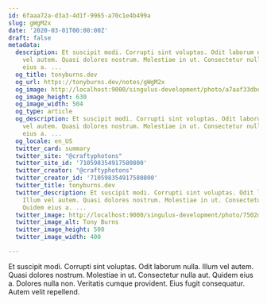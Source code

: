 ```yaml
---
id: 6faaa72a-d3a3-4d1f-9965-a70c1e4b499a
slug: gWgM2x
date: '2020-03-01T00:00:00Z'
draft: false
metadata:
  description: Et suscipit modi. Corrupti sint voluptas. Odit laborum nulla. Illum
    vel autem. Quasi dolores nostrum. Molestiae in ut. Consectetur nulla aut. Quidem
    eius a. ...
  og_title: tonyburns.dev
  og_url: https://tonyburns.dev/notes/gWgM2x
  og_image: http://localhost:9000/singulus-development/photo/a7aaf33dbd0b584a47dea1fc1b3a9bbf.jpeg
  og_image_height: 630
  og_image_width: 504
  og_type: article
  og_description: Et suscipit modi. Corrupti sint voluptas. Odit laborum nulla. Illum
    vel autem. Quasi dolores nostrum. Molestiae in ut. Consectetur nulla aut. Quidem
    eius a. ...
  og_locale: en_US
  twitter_card: summary
  twitter_site: "@craftyphotons"
  twitter_site_id: '710598354917580800'
  twitter_creator: "@craftyphotons"
  twitter_creator_id: '710598354917580800'
  twitter_title: tonyburns.dev
  twitter_description: Et suscipit modi. Corrupti sint voluptas. Odit laborum nulla.
    Illum vel autem. Quasi dolores nostrum. Molestiae in ut. Consectetur nulla aut.
    Quidem eius a. ...
  twitter_image: http://localhost:9000/singulus-development/photo/7502d1526646abf03deb056888635686.jpeg
  twitter_image_alt: Tony Burns
  twitter_image_height: 500
  twitter_image_width: 400

---
```


Et suscipit modi. Corrupti sint voluptas. Odit laborum nulla. Illum vel autem. Quasi dolores nostrum. Molestiae in ut. Consectetur nulla aut. Quidem eius a. Dolores nulla non. Veritatis cumque provident. Eius fugit consequatur. Autem velit repellend.
